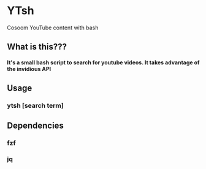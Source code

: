 # YTsh
Cosoom YouTube content with bash

## What is this???
#### It's a small bash script to search for youtube videos. It takes advantage of the invidious API

## Usage
### ytsh [search term]

## Dependencies
### fzf
### jq
